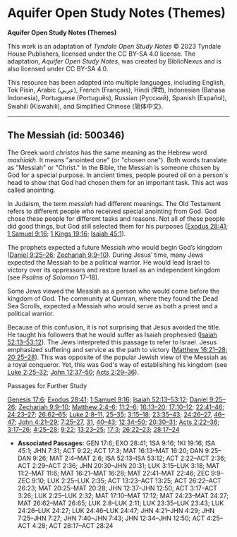 # Aquifer Open Study Notes (Themes)

**Aquifer Open Study Notes (Themes)**

This work is an adaptation of *Tyndale Open Study Notes* © 2023 Tyndale House Publishers, licensed under the CC BY\-SA 4\.0 license. The adaptation, *Aquifer Open Study Notes*, was created by BiblioNexus and is also licensed under CC BY\-SA 4\.0\.

This resource has been adapted into multiple languages, including English, Tok Pisin, Arabic (عربي), French (Français), Hindi (हिंदी), Indonesian (Bahasa Indonesia), Portuguese (Português), Russian (Русский), Spanish (Español), Swahili (Kiswahili), and Simplified Chinese (简体中文).



--------------------------------

## The Messiah (id: 500346)

The Greek word *christos* has the same meaning as the Hebrew word *mashiakh.* It means "anointed one" (or "chosen one"). Both words translate as "Messiah" or "Christ." In the Bible, the Messiah is someone chosen by God for a special purpose. In ancient times, people poured oil on a person's head to show that God had chosen them for an important task. This act was called anointing.

In Judaism, the term *messiah* had different meanings. The Old Testament refers to different people who received special anointing from God. God chose these people for different tasks and reasons. Not all of these people did good things, but God still selected them for his purposes ([Exodus 28:41](https://ref.ly/Exod28:41); [1 Samuel 9:16](https://ref.ly/1Sam9:16); [1 Kings 19:16](https://ref.ly/1Kgs19:16); [Isaiah 45:1](https://ref.ly/Isa45:1)). 
  
The prophets expected a future Messiah who would begin God’s kingdom ([Daniel 9:25–26](https://ref.ly/Dan9:25-Dan9:26); [Zechariah 9:9–10](https://ref.ly/Zech9:9-Zech9:10)). During Jesus’ time, many Jews expected the Messiah to be a political warrior. He would lead Israel to victory over its oppressors and restore Israel as an independent kingdom (see *Psalms of Solomon* 17–18\). 

Some Jews viewed the Messiah as a person who would come before the kingdom of God. The community at Qumran, where they found the Dead Sea Scrolls, expected a Messiah who would serve as both a priest and a political warrior.

Because of this confusion, it is not surprising that Jesus avoided the title. He taught his followers that he would suffer as Isaiah prophesied ([Isaiah 52:13–53:12](https://ref.ly/Isa52:13-Isa53:12)). The Jews interpreted this passage to refer to Israel. Jesus emphasized suffering and service as the path to victory ([Matthew 16:21–28](https://ref.ly/Matt16:21-Matt16:28); [20:25–28](https://ref.ly/Matt20:25-Matt20:28)). This was opposite of the popular Jewish view of the Messiah as a royal conqueror. Yet, this was God's way of establishing his kingdom (see [Luke 2:25–32](https://ref.ly/Luke2:25-Luke2:32); [John 12:37–50](https://ref.ly/John12:37-John12:50); [Acts 2:29–36](https://ref.ly/Acts2:29-Acts2:36)).

Passages for Further Study

[Genesis 17:6](https://ref.ly/Gen17:6); [Exodus 28:41](https://ref.ly/Exod28:41); [1 Samuel 9:16](https://ref.ly/1Sam9:16); [Isaiah 52:13–53:12](https://ref.ly/Isa52:13-Isa53:12); [Daniel 9:25–26](https://ref.ly/Dan9:25-Dan9:26); [Zechariah 9:9–10](https://ref.ly/Zech9:9-Zech9:10); [Matthew 2:4–6](https://ref.ly/Matt2:4-Matt2:6); [11:2–6](https://ref.ly/Matt11:2-Matt11:6); [16:13–20](https://ref.ly/Matt16:13-Matt16:20); [17:10–12](https://ref.ly/Matt17:10-Matt17:12); [22:41–46](https://ref.ly/Matt22:41-Matt22:46); [24:23–27](https://ref.ly/Matt24:23-Matt24:27); [26:62–65](https://ref.ly/Matt26:62-Matt26:65); [Luke 2:8–11](https://ref.ly/Luke2:8-Luke2:11), [25–35](https://ref.ly/Luke2:25-Luke2:35); [3:15–18](https://ref.ly/Luke3:15-Luke3:18); [23:35–43](https://ref.ly/Luke23:35-Luke23:43); [24:26–27](https://ref.ly/Luke24:26-Luke24:27), [46–47](https://ref.ly/Luke24:46-Luke24:47); [John 4:21–29](https://ref.ly/John4:21-John4:29); [7:25–27](https://ref.ly/John7:25-John7:27), [31](https://ref.ly/John7:31), [40–43](https://ref.ly/John7:40-John7:43); [12:34–50](https://ref.ly/John12:34-John12:50); [20:30–31](https://ref.ly/John20:30-John20:31); [Acts 2:22–36](https://ref.ly/Acts2:22-Acts2:36); [3:17–26](https://ref.ly/Acts3:17-Acts3:26); [4:25–28](https://ref.ly/Acts4:25-Acts4:28); [9:22](https://ref.ly/Acts9:22); [13:23–25](https://ref.ly/Acts13:23-Acts13:25); [17:3](https://ref.ly/Acts17:3); [26:22–23](https://ref.ly/Acts26:22-Acts26:23); [28:17–24](https://ref.ly/Acts28:17-Acts28:24)

* **Associated Passages:** GEN 17:6; EXO 28:41; 1SA 9:16; 1KI 19:16; ISA 45:1; JHN 7:31; ACT 9:22; ACT 17:3; MAT 16:13–MAT 16:20; DAN 9:25–DAN 9:26; MAT 2:4–MAT 2:6; ISA 52:13–ISA 53:12; ACT 2:22–ACT 2:36; ACT 2:29–ACT 2:36; JHN 20:30–JHN 20:31; LUK 3:15–LUK 3:18; MAT 11:2–MAT 11:6; MAT 16:21–MAT 16:28; MAT 22:41–MAT 22:46; ZEC 9:9–ZEC 9:10; LUK 2:25–LUK 2:35; ACT 13:23–ACT 13:25; ACT 26:22–ACT 26:23; MAT 20:25–MAT 20:28; JHN 12:37–JHN 12:50; ACT 3:17–ACT 3:26; LUK 2:25–LUK 2:32; MAT 17:10–MAT 17:12; MAT 24:23–MAT 24:27; MAT 26:62–MAT 26:65; LUK 2:8–LUK 2:11; LUK 23:35–LUK 23:43; LUK 24:26–LUK 24:27; LUK 24:46–LUK 24:47; JHN 4:21–JHN 4:29; JHN 7:25–JHN 7:27; JHN 7:40–JHN 7:43; JHN 12:34–JHN 12:50; ACT 4:25–ACT 4:28; ACT 28:17–ACT 28:24

